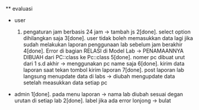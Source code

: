 ** evaluasi

- user
    1. pengaturan jam berbasis 24 jam -> tambah js
    2[done]. select option dihilangkan saja
    3[done]. user tidak boleh memasukkan data lagi jika sudah melakukan laporan penggunaan lab sebelum jam berakhir
    4[done]. Error di bagian RELASI di Model Lab -> PENAMAANNYA DIBUAH dari PC::class ke Pc::class 
    5[done]. nomer pc dibuat urut dari 1 s.d akhir -> menggunakan pc name saja
    6[done]. kirim data laporan saat tekan tombol kirim laporan
    7[done]. post laporan lab langsung menupdate data di labs -> diubah mengupdate data setelah measukkan data setiap pc 

- admin
    1[done]. pada menu laporan -> nama lab diubah sesuai degan urutan di setiap lab
    2[done]. label jika ada error lonjong -> bulat
